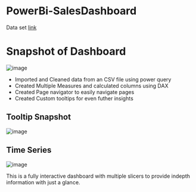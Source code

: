 # PowerBi-SalesDashboard
Data set [link](https://www.kaggle.com/datasets/bravehart101/sample-supermarket-dataset)
# Snapshot of Dashboard

![image](https://user-images.githubusercontent.com/76834393/196355347-897ea9e6-8144-403c-b4d5-dcde33420e9d.png)

- Imported and Cleaned data from an CSV file using power query
- Created Multiple Measures and calculated columns using DAX
- Created Page navigator to easily navigate pages 
- Created Custom tooltips for even futher insights
## Tooltip Snapshot 
![image](https://user-images.githubusercontent.com/76834393/196356053-8f1fdf62-4dcd-4709-900d-045a5239b741.png)
## Time Series 
![image](https://user-images.githubusercontent.com/76834393/196356296-2f828362-9565-42cc-b91e-94bcb4f67c60.png)


This is a fully interactive dashboard with multiple slicers to provide indepth information with just a glance.
